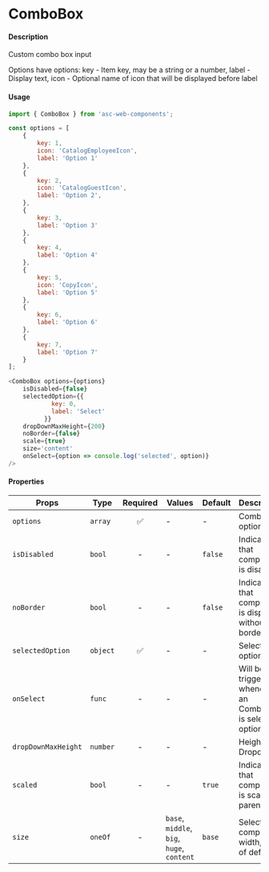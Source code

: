 # ComboBox

#### Description

Custom combo box input

Options have options: 
key - Item key, may be a string or a number,
label - Display text,
icon - Optional name of icon that will be displayed before label

#### Usage

```js
import { ComboBox } from 'asc-web-components';

const options = [
    {
        key: 1,
        icon: 'CatalogEmployeeIcon',
        label: 'Option 1'
    },
    {
        key: 2,
        icon: 'CatalogGuestIcon',
        label: 'Option 2',
    },
    {
        key: 3,
        label: 'Option 3'
    },
    {
        key: 4,
        label: 'Option 4'
    },
    {
        key: 5,
        icon: 'CopyIcon',
        label: 'Option 5'
    },
    {
        key: 6,
        label: 'Option 6'
    },
    {
        key: 7,
        label: 'Option 7'
    }
];

<ComboBox options={options} 
    isDisabled={false} 
    selectedOption={{
            key: 0,
            label: 'Select'
          }}
    dropDownMaxHeight={200}
    noBorder={false}
    scale={true} 
    size='content' 
    onSelect={option => console.log('selected', option)}
/>
```

#### Properties

| Props                  | Type              | Required | Values                       | Default | Description                                  |
| ---------------------- | ----------------- | :------: | ---------------------------- | ------- | -------------------------------------------- |
| `options`              | `array`           |    ✅    | -                            | -       | Combo box options                            |
| `isDisabled`           | `bool`            |    -     | -                            | `false` | Indicates that component is disabled         |
| `noBorder`             | `bool`            |    -     | -                            | `false` | Indicates that component is displayed without borders |
| `selectedOption`       | `object`          |    ✅    | -                            | -       | Selected option                              |
| `onSelect`             | `func`            |    -     | -                            | -       | Will be triggered whenever an ComboBox is selected option |
| `dropDownMaxHeight`    | `number`          |    -     | -                            | -       | Height of Dropdown                           |
| `scaled`               | `bool`            |    -     | -                            | `true`  | Indicates that component is scaled by parent |
| `size`                 | `oneOf`           |    -     | `base`, `middle`, `big`, `huge`, `content` | `base`  | Select component width, one of default |